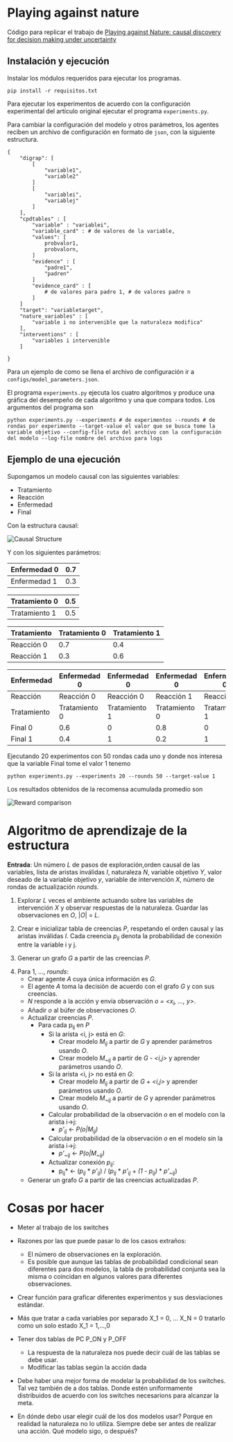 
# Playing against nature

  

Código para replicar el trabajo de [Playing against Nature: causal discovery for decision making under uncertainty](https://arxiv.org/pdf/1807.01268.pdf  "Playing against nature")

 
## Instalación y ejecución

Instalar los módulos requeridos para ejecutar los programas.

    pip install -r requisitos.txt
 
 Para ejecutar los experimentos de acuerdo con la configuración experimental del artículo original ejecutar el programa `experiments.py`.

Para cambiar la configuración del modelo y otros parámetros,  los agentes reciben un archivo de configuración
en formato de `json`, con la siguiente estructura.


    {
	    "digrap": [
		    [
			    "variable1",
			    "variable2"
		    ]
		    [
			    "variablei",
			    "variablej"
		    ]
	    ],
	    "cpdtables" : [
		    "variable" : "variablei",
		    "variable_card" : # de valores de la variable,
		    "values": [
			    probvalor1,
			    probvalorn,
		    ]
		    "evidence" : [
			    "padre1",
			    "padren"
		    ]
		    "evidence_card" : [
			    # de valores para padre 1, # de valores padre n
		    ]
	    ]
	    "target": "variabletarget",
	    "nature_variables" : [
		    "variable i no intervenible que la naturaleza modifica"
	    ],
	    "interventions" : [
		    "variables i intervenible
	    ]
	    
    }

Para un ejemplo de como se llena el archivo de configuración ir a `configs/model_parameters.json`.

El programa `experiments.py` ejecuta los cuatro algoritmos y produce una gráfica del desempeño de cada algoritmo y una que compara todos. Los argumentos del programa son

    python experiments.py --experiments # de experimentos --rounds # de rondas por experimento --target-value el valor que se busca tome la variable objetivo --config-file ruta del archivo con la configuración del modelo --log-file nombre del archivo para logs

## Ejemplo de una ejecución

Supongamos un modelo causal con las siguientes variables:

* Tratamiento
* Reacción
* Enfermedad
* Final

Con la estructura causal:

![Causal Structure](./figures/dag.png)

Y con los siguientes parámetros:

| Enfermedad 0 | 0.7 |
|--------------|-----|
| Enfermedad 1 | 0.3 |


| Tratamiento 0 | 0.5 |
|---------------|-----|
| Tratamiento 1 | 0.5 |


| Tratamiento | Tratamiento 0 | Tratamiento 1 |
|-------------|---------------|---------------|
| Reacción 0  | 0.7           | 0.4           |
| Reacción 1  | 0.3           | 0.6           |


| Enfermedad  | Enfermedad 0  | Enfermedad 0  | Enfermedad 0  | Enfermedad 0  | Enfermedad 1  | Enfermedad 1  | Enfermedad 1  | Enfermedad 1  |
|-------------|---------------|---------------|---------------|---------------|---------------|---------------|---------------|---------------|
| Reacción    | Reacción 0    | Reacción 0    | Reacción 1    | Reacción 1    | Reacción 0    | Reacción 0    | Reacción 1    | Reacción 1    |
| Tratamiento | Tratamiento 0 | Tratamiento 1 | Tratamiento 0 | Tratamiento 1 | Tratamiento 0 | Tratamiento 1 | Tratamiento 0 | Tratamiento 1 |
| Final 0     | 0.6           | 0             | 0.8           | 0             | 0.4           | 0             | 0.9           | 0             |
| Final 1     | 0.4           | 1             | 0.2           | 1             | 0.6           | 1             | 0.1           | 1             |

Ejecutando 20 experimentos con 50 rondas cada uno y donde nos interesa que la variable Final tome el valor 1 tenemo 

    python experiments.py --experiments 20 --rounds 50 --target-value 1

Los resultados obtenidos de la recomensa acumulada promedio son

![Reward comparison](./figures/comparison_20experiments_50rounds.png)


# Algoritmo de aprendizaje de la estructura

**Entrada**: Un número *L* de pasos de exploración,orden causal de las variables, lista de aristas inválidas *I*, naturaleza *N*, variable objetivo *Y*, valor deseado de la variable objetivo *y*, variable de intervención *X*, número de rondas de actualización *rounds*.

1. Explorar *L* veces el ambiente actuando sobre las variables de intervención *X* y observar respuestas de la naturaleza. Guardar las observaciones en *O*, |*O*| = *L*.

2. Crear e inicializar tabla de creencias *P*, respetando el orden causal y las aristas inválidas *I*. Cada creencia *p<sub>ij</sub>* denota la probabilidad de conexión entre la variable i y j.

3. Generar un grafo *G* a partir de las creencias *P*.

<!-- 5. Crear modelo *M* con grafo *G* y con parámetros aprendidos a partir de los datos en *O*. -->

4. Para 1, ..., *rounds*:
	+ Crear agente *A* cuya única información es *G*.
	+ El agente *A* toma la decisión de acuerdo con el grafo *G* y con sus creencias.
	+ *N* responde a la acción y envía observación *o = <x<sub>i</sub>, ..., y>*.
	+ Añadir *o* al búfer de observaciones *O*.
	+ Actualizar creencias *P*.
		+ Para cada p<sub>ij</sub> en *P*
			+ Si la arista <i, j> está en *G*:
				+ Crear modelo *M<sub>ij</sub>* a partir de *G* y aprender parámetros usando *O*.
				+ Crear modelo *M<sub>~ij</sub>* a partir de *G - <i,j>* y aprender parámetros usando *O*.
			+ Si la arista <i, j> no está en *G*:
				+ Crear modelo *M<sub>ij</sub>* a partir de *G + <i,j>* y aprender parámetros usando *O*.
				+ Crear modelo *M<sub>~ij</sub>* a partir de *G* y aprender parámetros usando *O*.
			+ Calcular probabilidad de la observación *o* en el modelo con la arista i->j:  
				+ *p'<sub>ij</sub>* <- *P(o|M<sub>ij</sub>)*
			+ Calcular probabilidad de la observación *o* en el modelo sin la arista i->j:  
				+ *p'<sub>~ij</sub>* <- *P(o|M<sub>~ij</sub>)*
			+ Actualizar conexión *p<sub>ij</sub>*:
				+ p<sub>ij</sub>* <- (*p<sub>ij</sub>* * *p'<sub>ij</sub>*) / (*p<sub>ij</sub>* * *p'<sub>ij</sub>* + *(1 - p<sub>ij</sub>)* * *p'<sub>~ij</sub>*)
	+ Generar un grafo *G* a partir de las creencias actualizadas *P*.

			
		
# Cosas por hacer

+ Meter al trabajo de los switches
+ Razones por las que puede pasar lo de los casos extraños:
	+ El número de observaciones en la exploración.
	+ Es posible que aunque las tablas de probabilidad condicional sean diferentes para dos modelos, la tabla de probabilidad conjunta sea la misma o coincidan en algunos valores para diferentes observaciones.
+ Crear función para graficar diferentes experimentos y sus desviaciones estándar.

+ Más que tratar a cada variables por separado X_1 = 0, ... X_N = 0 tratarlo como un solo estado X_1 = 1,...,0

+ Tener dos tablas de PC P_ON y P_OFF
    + La respuesta de la naturaleza nos puede decir cuál de las tablas se debe usar.
    + Modificar las tablas según la acción dada

+ Debe haber una mejor forma de modelar la probabilidad de los switches. Tal vez también de a dos tablas. Donde estén uniformamente distribuidos de acuerdo con los switches necesarions para alcanzar la meta.

+ En dónde debo usar elegir cuál de los dos modelos usar? Porque en realidad la
naturaleza no lo utiliza. Siempre debe ser
antes de realizar una acción. Qué modelo sigo, o después?